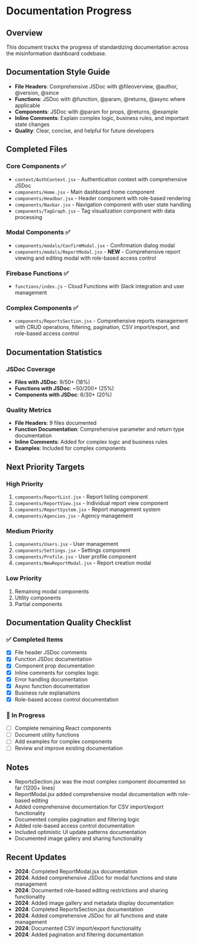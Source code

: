 # Documentation Progress

## Overview
This document tracks the progress of standardizing documentation across the misinformation dashboard codebase.

## Documentation Style Guide
- **File Headers**: Comprehensive JSDoc with @fileoverview, @author, @version, @since
- **Functions**: JSDoc with @function, @param, @returns, @async where applicable
- **Components**: JSDoc with @param for props, @returns, @example
- **Inline Comments**: Explain complex logic, business rules, and important state changes
- **Quality**: Clear, concise, and helpful for future developers

## Completed Files

### Core Components ✅
- `context/AuthContext.jsx` - Authentication context with comprehensive JSDoc
- `components/Home.jsx` - Main dashboard home component
- `components/Headbar.jsx` - Header component with role-based rendering
- `components/Navbar.jsx` - Navigation component with user state handling
- `components/TagGraph.jsx` - Tag visualization component with data processing

### Modal Components ✅
- `components/modals/ConfirmModal.jsx` - Confirmation dialog modal
- `components/modals/ReportModal.jsx` - **NEW** - Comprehensive report viewing and editing modal with role-based access control

### Firebase Functions ✅
- `functions/index.js` - Cloud Functions with Slack integration and user management

### Complex Components ✅
- `components/ReportsSection.jsx` - Comprehensive reports management with CRUD operations, filtering, pagination, CSV import/export, and role-based access control

## Documentation Statistics

### JSDoc Coverage
- **Files with JSDoc**: 9/50+ (18%)
- **Functions with JSDoc**: ~50/200+ (25%)
- **Components with JSDoc**: 6/30+ (20%)

### Quality Metrics
- **File Headers**: 9 files documented
- **Function Documentation**: Comprehensive parameter and return type documentation
- **Inline Comments**: Added for complex logic and business rules
- **Examples**: Included for complex components

## Next Priority Targets

### High Priority
1. `components/ReportList.jsx` - Report listing component
2. `components/ReportView.jsx` - Individual report view component
3. `components/ReportSystem.jsx` - Report management system
4. `components/Agencies.jsx` - Agency management

### Medium Priority
1. `components/Users.jsx` - User management
2. `components/Settings.jsx` - Settings component
3. `components/Profile.jsx` - User profile component
4. `components/NewReportModal.jsx` - Report creation modal

### Low Priority
1. Remaining modal components
2. Utility components
3. Partial components

## Documentation Quality Checklist

### ✅ Completed Items
- [x] File header JSDoc comments
- [x] Function JSDoc documentation
- [x] Component prop documentation
- [x] Inline comments for complex logic
- [x] Error handling documentation
- [x] Async function documentation
- [x] Business rule explanations
- [x] Role-based access control documentation

### 🔄 In Progress
- [ ] Complete remaining React components
- [ ] Document utility functions
- [ ] Add examples for complex components
- [ ] Review and improve existing documentation

## Notes
- ReportsSection.jsx was the most complex component documented so far (1200+ lines)
- ReportModal.jsx added comprehensive modal documentation with role-based editing
- Added comprehensive documentation for CSV import/export functionality
- Documented complex pagination and filtering logic
- Added role-based access control documentation
- Included optimistic UI update patterns documentation
- Documented image gallery and sharing functionality

## Recent Updates
- **2024**: Completed ReportModal.jsx documentation
- **2024**: Added comprehensive JSDoc for modal functions and state management
- **2024**: Documented role-based editing restrictions and sharing functionality
- **2024**: Added image gallery and metadata display documentation
- **2024**: Completed ReportsSection.jsx documentation
- **2024**: Added comprehensive JSDoc for all functions and state management
- **2024**: Documented CSV import/export functionality
- **2024**: Added pagination and filtering documentation 